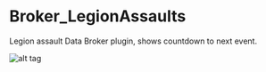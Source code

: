 # Broker_LegionAssaults
Legion assault Data Broker plugin, shows countdown to next event.

![alt tag](https://raw.githubusercontent.com/Mindii/Broker_LegionAssaults/master/screen.png)
